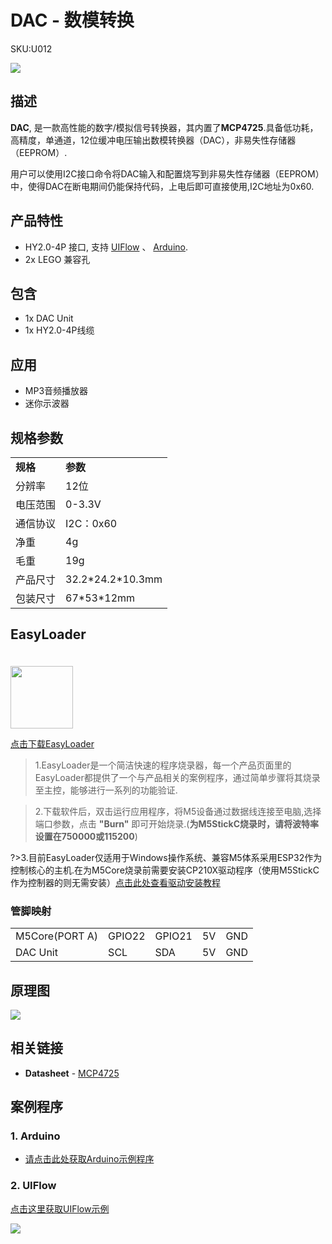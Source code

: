 # DAC - 数模转换

<el-tag effect="plain">SKU:U012</el-tag>

<div class="product_pic"><img src="assets/img/product_pics/unit/dac/unit_dac_01.webp"></div>

## 描述

**DAC**, 是一款高性能的数字/模拟信号转换器，其内置了**MCP4725**.具备低功耗，高精度，单通道，12位缓冲电压输出数模转换器（DAC），非易失性存储器（EEPROM）.

用户可以使用I2C接口命令将DAC输入和配置烧写到非易失性存储器（EEPROM）中，使得DAC在断电期间仍能保持代码，上电后即可直接使用,I2C地址为0x60.

## 产品特性

- HY2.0-4P 接口, 支持 [UIFlow](http://flow.m5stack.com) 、 [Arduino](http://www.arduino.cc).
- 2x LEGO 兼容孔

## 包含

- 1x DAC Unit
- 1x HY2.0-4P线缆

## 应用

-  MP3音频播放器
-  迷你示波器

## 规格参数

<table>
   <tr style="font-weight:bold">
      <td>规格</td>
      <td>参数</td>
   </tr>
   <tr>
      <td>分辨率</td>
      <td>12位</td>
   </tr>
   <tr>
      <td>电压范围</td>
      <td>0-3.3V</td>
   </tr>
   <tr>
      <td>通信协议</td>
      <td>I2C：0x60</td>
   </tr>
   <tr>
      <td>净重</td>
      <td>4g</td>
   </tr>
   <tr>
      <td>毛重</td>
      <td>19g</td>
   </tr>
   <tr>
      <td>产品尺寸</td>
      <td>32.2*24.2*10.3mm</td>
   </tr>
   <tr>
      <td>包装尺寸</td>
      <td>67*53*12mm</td>
   </tr>
</table>


## EasyLoader

<img src="https://m5stack.oss-cn-shenzhen.aliyuncs.com/image/EasyLoader_logo.webp" width="100px" style="margin-top:20px">

<a href="https://m5stack.oss-cn-shenzhen.aliyuncs.com/EasyLoader/Unit/EasyLoader_DAC.exe"><el-button type="primary">点击下载EasyLoader</el-button></a>

>1.EasyLoader是一个简洁快速的程序烧录器，每一个产品页面里的EasyLoader都提供了一个与产品相关的案例程序，通过简单步骤将其烧录至主控，能够进行一系列的功能验证.

>2.下载软件后，双击运行应用程序，将M5设备通过数据线连接至电脑,选择端口参数，点击 **"Burn"** 即可开始烧录.(**为M5StickC烧录时，请将波特率设置在750000或115200**)

?>3.目前EasyLoader仅适用于Windows操作系统、兼容M5体系采用ESP32作为控制核心的主机.在为M5Core烧录前需要安装CP210X驱动程序（使用M5StickC作为控制器的则无需安装）[点击此处查看驱动安装教程](zh_CN/related_documents/M5Burner#安装串口驱动)

### 管脚映射

<table>
 <tr><td>M5Core(PORT A)</td><td>GPIO22</td><td>GPIO21</td><td>5V</td><td>GND</td></tr>
 <tr><td>DAC Unit</td><td>SCL</td><td>SDA</td><td>5V</td><td>GND</td></tr>
</table>

## 原理图

<img src="assets/img/product_pics/unit/dac_sch.JPG">

## 相关链接

-  **Datasheet** - [MCP4725](https://m5stack.oss-cn-shenzhen.aliyuncs.com/resource/docs/datasheet/unit/MCP4725_en.pdf)

## 案例程序

### 1. Arduino

- [请点击此处获取Arduino示例程序](https://github.com/m5stack/M5Stack/tree/master/examples/Unit/DAC_MCP4725)

### 2. UIFlow

[点击这里获取UIFlow示例](https://github.com/m5stack/M5-ProductExampleCodes/tree/master/Unit/DAC/UIFlow)

<img src="assets/img/product_pics/unit/dac.webp">

<script>

   var purchase_link = 'https://m5stack.com/collections/m5-unit/products/dac-unit';

   anchor_search(purchase_link);
   scrollFunc();

</script>